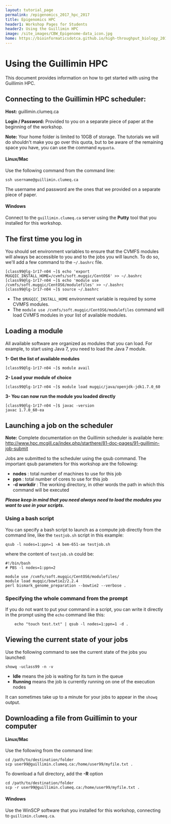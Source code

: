 ```yaml
---
layout: tutorial_page
permalink: /epigenomics_2017_hpc_2017
title: Epigenomics HPC
header1: Workshop Pages for Students
header2: Using the Guillimin HPC
image: /site_images/CBW_Epigenome-data_icon.jpg
home: https://bioinformaticsdotca.github.io/high-throughput_biology_2017
---
```


# Using the Guillimin HPC

This document provides information on how to get started with using the Guillimin HPC.


## Connecting to the Guillimin HPC scheduler:

**Host:** guillimin.clumeq.ca

**Login / Password:** Provided to you on a separate piece of paper at the beginning of the workshop.

**Note:** Your home folder is limited to 10GB of storage. The tutorials we will do shouldn't make you go over this quota, but to be aware of the remaining space you have, you can use the command ```myquota```.


#### Linux/Mac
Use the following command from the command line:
```
ssh username@guillimin.clumeq.ca
```
The username and password are the ones that we provided on a separate piece of paper.

#### Windows

Connect to the ```guillimin.clumeq.ca``` server using the **Putty** tool that you installed for this workshop.
  
 

## The first time you log in
You should set environment variables to ensure that the CVMFS modules will always be accessible to you and to the jobs you will launch. To do so, we'll add a few
command to the ```~/.bashrc``` file.

```
[class99@lg-1r17-n04 ~]$ echo 'export MUGQIC_INSTALL_HOME=/cvmfs/soft.mugqic/CentOS6' >> ~/.bashrc
[class99@lg-1r17-n04 ~]$ echo 'module use /cvmfs/soft.mugqic/CentOS6/modulefiles' >> ~/.bashrc
[class99@lg-1r17-n04 ~]$ source ~/.bashrc
```
  
* The ```$MUGQIC_INSTALL_HOME``` environment variable is required by some CVMFS modules.
* The ```module use /cvmfs/soft.mugqic/CentOS6/modulefiles``` command will load CVMFS modules in your list of available modules.
  

## Loading a module
All available software are organized as modules that you can load. For example, to start using Java 7, you need to load the Java 7 module.


**1- Get the list of available modules**
```
[class99@lg-1r17-n04 ~]$ module avail
```

**2- Load your module of choice**
```
[class99@lg-1r17-n04 ~]$ module load mugqic/java/openjdk-jdk1.7.0_60
```

**3- You can now run the module you loaded directly**
```
[class99@lg-1r17-n04 ~]$ javac -version
javac 1.7.0_60-ea
```


## Launching a job on the scheduler
**Note:** Complete documentation on the Guillimin scheduler is available here: http://www.hpc.mcgill.ca/index.php/starthere/81-doc-pages/91-guillimin-job-submit
 
Jobs are submitted to the scheduler using the qsub command. The important qsub parameters for this workshop are the following:
* **nodes** : total number of machines to use for this job
* **ppn** : total number of cores to use for this job
* **-d workdir** : The working directory, in other words the path in which this command will be executed 

***Please keep in mind that you need always need to load the modules you want to use in your scripts.***
 
 
### Using a bash script

You can specify a bash script to launch as a compute job directly from the command line, like the ```testjob.sh``` script in this example:
```
qsub -l nodes=1:ppn=1 -A bem-651-ae testjob.sh
```

where the content of ```testjob.sh``` could be:
```
#!/bin/bash
# PBS -l nodes=1:ppn=2

module use /cvmfs/soft.mugqic/CentOS6/modulefiles/
module load mugqic/bowtie2/2.2.4
perl bismark_genome_preparation --bowtie2 --verbose .
```


### Specifying the whole command from the prompt

If you do not want to put your command in a script, you can write it directly in the prompt using the ```echo``` command like this:
```
    echo "touch test.txt" | qsub -l nodes=1:ppn=1 -d .
```

## Viewing the current state of your jobs
Use the following command to see the current state of the jobs you launched:
```
showq -uclass99 -n -v
```

* **Idle** means the job is waiting for its turn in the queue
* **Running** means the job is currently running on one of the execution nodes

It can sometimes take up to a minute for your jobs to appear in the ```showq``` output.

## Downloading a file from Guillimin to your computer

#### Linux/Mac
Use the following from the command line:
```
cd /path/to/destination/folder
scp user99@guillimin.clumeq.ca:/home/user99/myfile.txt .
```

To download a full directory, add the **-R** option
```
cd /path/to/destination/folder
scp -r user99@guillimin.clumeq.ca:/home/user99/myfile.txt .
```

#### Windows
Use the WinSCP software that you installed for this workshop, connecting to ```guillimin.clumeq.ca```.
